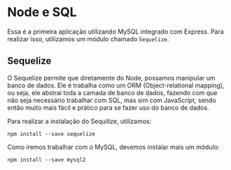 # Node e SQL
Essa é a primeira aplicação utilizando MySQL integrado com Express. Para realizar isso, utilizamos um módulo chamado ` Sequelize `. 

## Sequelize
O Sequelize permite que diretamente do Node, possamos manipular um banco de dados. Ele é trabalha como um ORM (Object-relational mapping), ou seja, ele abstrai toda a camada de banco de dados, fazendo com que não seja necessário trabalhar com SQL, mas sim com JavaScript, sendo então muito mais fácil e prático para se fazer uso do banco de dados. 

Para realizar a instalação do Sequilize, utilizamos: 
```
npm install --save sequelize
```

Como iremos trabalhar com o MySQL, devemos instalar mais um módulo: 
```
npm install --save mysql2
```